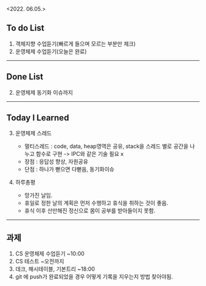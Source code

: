 <2022. 06.05.>

## To do List 

1. 객체지향 수업듣기(빠르게 들으며 모르는 부분만 체크)
2. 운영체제 수업듣기(오늘은 완료)

-------

## Done List

2. 운영체제 동기화 이슈까지

-------
## Today I Learned 

3. 운영체제 스레드
    - 멀티스레드 : code, data, heap영역은 공유, stack을 스레드 별로 공간을 나누고 함수로 구현
   -> IPC와 같은 기술 필요 x
    - 장점 : 응답성 향상, 자원공유
    - 단점 : 하나가 뻗으면 다뻗음, 동기화이슈

4. 하루총평
   - 망가진 날임.
   - 휴일로 정한 날의 계획은 먼저 수행하고 휴식을 취하는 것이 좋음.
   - 휴식 이후 산만해진 정신으로 몸이 공부를 받아들이지 못함.

-------

## 과제
1. CS 운영체제 수업듣기 ~10:00 
2. CS 테스트 ~오전까지
3. 데크, 해시테이블, 기본트리 ~18:00
4. git 에 push가 완료되었을 경우 어떻게 기록을 지우는지 방법 찾아야됨.



